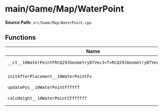 # main/Game/Map/WaterPoint

**Source Path:** `src/Game/Map/WaterPoint.cpp`

## Functions

| Name | Address | Match % |
|------|---------|---------|
| `__ct__10WaterPointFRCQ29JGeometry8TVec3<f>RCQ29JGeometry8TVec3<f>ffff` | `0x801A14F4` | :white_check_mark: (100.0%) |
| `initAfterPlacement__10WaterPointFv` | `0x801A1584` | :x: (73.1%) |
| `updatePos__10WaterPointFfffff` | `0x801A1684` | :x: (0.0%) |
| `calcHeight__10WaterPointCFffffff` | `0x801A1714` | :x: (78.4%) |